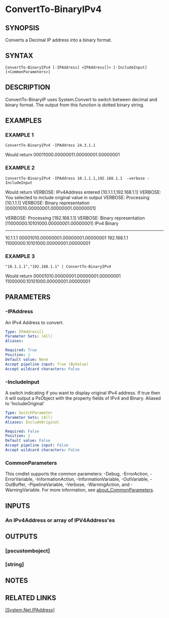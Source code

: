 ﻿---
external help file: PoshFunctions-help.xml
Module Name: poshfunctions
online version:
schema: 2.0.0
---

# ConvertTo-BinaryIPv4

## SYNOPSIS
Converts a Decimal IP address into a binary format.

## SYNTAX

```
ConvertTo-BinaryIPv4 [-IPAddress] <IPAddress[]> [-IncludeInput] [<CommonParameters>]
```

## DESCRIPTION
ConvertTo-BinaryIP uses System.Convert to switch between decimal and binary format.
The output from this function is dotted binary string.

## EXAMPLES

### EXAMPLE 1
```
ConvertTo-BinaryIPv4 -IPAddress 24.3.1.1
```

Would return
00011000.00000011.00000001.00000001

### EXAMPLE 2
```
ConvertTo-BinaryIPv4 -IPAddress 10.1.1.1,192.168.1.1  -verbose -IncludeInput
```

Would return
VERBOSE: IPv4Address entered \[10.1.1.1,192.168.1.1\]
VERBOSE: You selected to include original value in output
VERBOSE: Processing \[10.1.1.1\]
VERBOSE: Binary representation \[00001010.00000001.00000001.00000001\]

VERBOSE: Processing \[192.168.1.1\]
VERBOSE: Binary representation \[11000000.10101000.00000001.00000001\]
IPv4        Binary
----        ------
10.1.1.1    00001010.00000001.00000001.00000001
192.168.1.1 11000000.10101000.00000001.00000001

### EXAMPLE 3
```
"10.1.1.1","192.168.1.1" | ConvertTo-BinaryIPv4
```

Would return
00001010.00000001.00000001.00000001
11000000.10101000.00000001.00000001

## PARAMETERS

### -IPAddress
An IPv4 Address to convert.

```yaml
Type: IPAddress[]
Parameter Sets: (All)
Aliases:

Required: True
Position: 1
Default value: None
Accept pipeline input: True (ByValue)
Accept wildcard characters: False
```

### -IncludeInput
A switch indicating if you want to display original IPv4 address.
If true then it will output a PsObject with the property fields of IPv4 and Binary.
Aliased to 'IncludeOriginal'

```yaml
Type: SwitchParameter
Parameter Sets: (All)
Aliases: IncludeOriginal

Required: False
Position: 2
Default value: False
Accept pipeline input: False
Accept wildcard characters: False
```

### CommonParameters
This cmdlet supports the common parameters: -Debug, -ErrorAction, -ErrorVariable, -InformationAction, -InformationVariable, -OutVariable, -OutBuffer, -PipelineVariable, -Verbose, -WarningAction, and -WarningVariable. For more information, see [about_CommonParameters](http://go.microsoft.com/fwlink/?LinkID=113216).

## INPUTS

### An IPv4Address or array of IPV4Address'es
## OUTPUTS

### [pscustomboject]
### [string]
## NOTES

## RELATED LINKS

[[System.Net.IPAddress]]()

